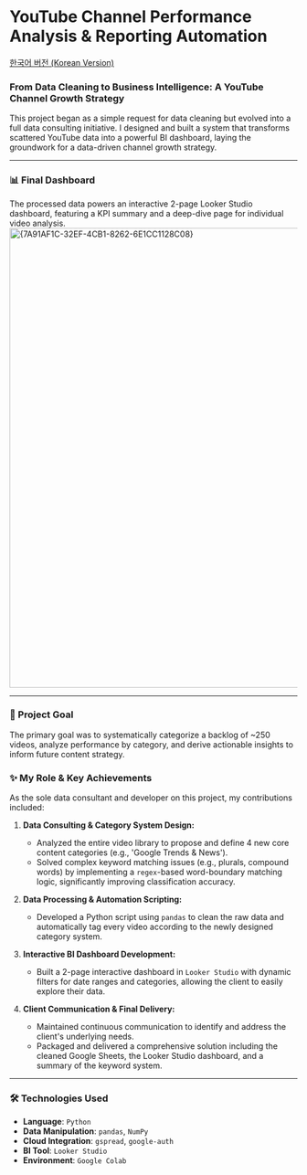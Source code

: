 # YouTube Channel Performance Analysis & Reporting Automation

[한국어 버전 (Korean Version)](README_KO.md)

### From Data Cleaning to Business Intelligence: A YouTube Channel Growth Strategy

This project began as a simple request for data cleaning but evolved into a full data consulting initiative. I designed and built a system that transforms scattered YouTube data into a powerful BI dashboard, laying the groundwork for a data-driven channel growth strategy.

---

### 📊 Final Dashboard

The processed data powers an interactive 2-page Looker Studio dashboard, featuring a KPI summary and a deep-dive page for individual video analysis.
<img width="1061" height="805" alt="{7A91AF1C-32EF-4CB1-8262-6E1CC1128C08}" src="https://github.com/user-attachments/assets/d9d1bb3f-dc9a-45d5-b186-1aa684693472" />


---

### 🎯 Project Goal

The primary goal was to systematically categorize a backlog of ~250 videos, analyze performance by category, and derive actionable insights to inform future content strategy.

### ✨ My Role & Key Achievements

As the sole data consultant and developer on this project, my contributions included:

1.  **Data Consulting & Category System Design:**
    * Analyzed the entire video library to propose and define 4 new core content categories (e.g., 'Google Trends & News').
    * Solved complex keyword matching issues (e.g., plurals, compound words) by implementing a `regex`-based word-boundary matching logic, significantly improving classification accuracy.

2.  **Data Processing & Automation Scripting:**
    * Developed a Python script using `pandas` to clean the raw data and automatically tag every video according to the newly designed category system.

3.  **Interactive BI Dashboard Development:**
    * Built a 2-page interactive dashboard in `Looker Studio` with dynamic filters for date ranges and categories, allowing the client to easily explore their data.

4.  **Client Communication & Final Delivery:**
    * Maintained continuous communication to identify and address the client's underlying needs.
    * Packaged and delivered a comprehensive solution including the cleaned Google Sheets, the Looker Studio dashboard, and a summary of the keyword system.

---

### 🛠️ Technologies Used

-   **Language**: `Python`
-   **Data Manipulation**: `pandas`, `NumPy`
-   **Cloud Integration**: `gspread`, `google-auth`
-   **BI Tool**: `Looker Studio`
-   **Environment**: `Google Colab`
